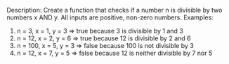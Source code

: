 Description:
Create a function that checks if a number n is divisible by two numbers x AND y. All inputs are positive, non-zero numbers.
Examples:

1. n = 3, x = 1, y = 3 => true because 3 is divisible by 1 and 3
2. n = 12, x = 2, y = 6 => true because 12 is divisible by 2 and 6
3. n = 100, x = 5, y = 3 => false because 100 is not divisible by 3
4. n = 12, x = 7, y = 5 => false because 12 is neither divisible by 7 nor 5
